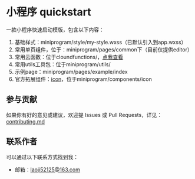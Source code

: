# 小程序 quickstart
一款小程序快速启动模版，包含以下内容：

1. 基础样式：miniprogram/style/my-style.wxss（已默认引入到app.wxss）
2. 常用单页组件，位于：miniprogram/pages/common下（目前仅提供editor）
3. 常用云函数：位于cloundfunctions/，[点我查看](./cloudfunctions.md)
4. 常用utils工具包：位于miniprogram/utils/
5. 示例page：miniprogram/pages/example/index
6. 官方拓展组件：[icon](https://developers.weixin.qq.com/miniprogram/dev/extended/weui/icon.html)，位于miniprogram/components/icon



## 参与贡献
如果你有好的意见或建议，欢迎提 Issues 或 Pull Requests，详见：[contributing.md](./contributing.md)

## 联系作者

可以通过以下联系方式找到我：

- 邮箱：laoji52125@163.com
